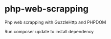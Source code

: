 # php-web-scrapping
Php web scrapping with GuzzleHttp and PHPDOM

Run composer update to install dependency
